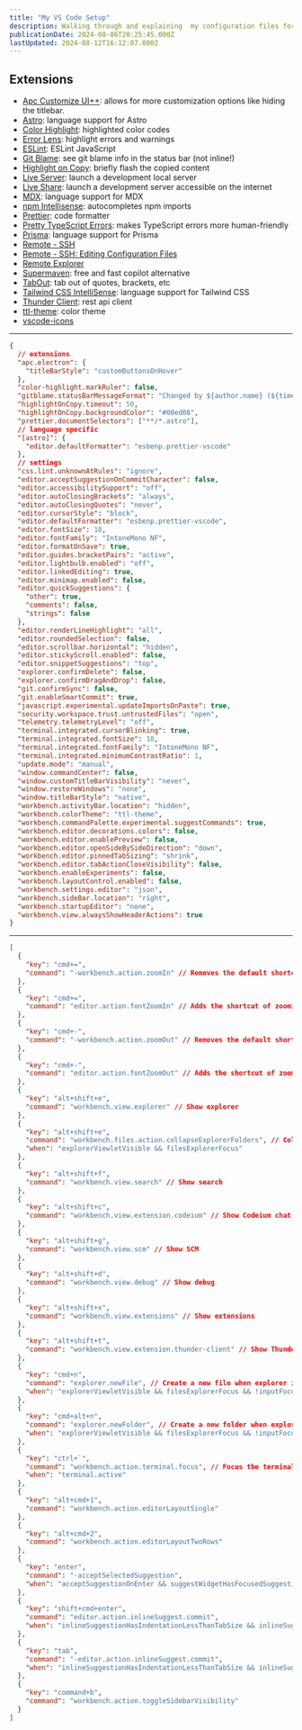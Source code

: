 ```yaml
---
title: "My VS Code Setup"
description: Walking through and explaining  my configuration files for Visual Studio Code.
publicationDate: 2024-08-06T20:25:45.000Z
lastUpdated: 2024-08-12T16:12:07.000Z
---
```


## Extensions

- [Apc Customize UI++](https://marketplace.visualstudio.com/items?itemName=drcika.apc-extension): allows for more customization options like hiding the titlebar.
- [Astro](https://marketplace.visualstudio.com/items?itemName=astro-build.astro-vscode): language support for Astro
- [Color Highlight](https://marketplace.visualstudio.com/items?itemName=naumovs.color-highlight): highlighted color codes
- [Error Lens](https://marketplace.visualstudio.com/items?itemName=usernamehw.errorlens): highlight errors and warnings
- [ESLint](https://marketplace.visualstudio.com/items?itemName=dbaeumer.vscode-eslint): ESLint JavaScript
- [Git Blame](https://marketplace.visualstudio.com/items?itemName=waderyan.gitblame): see git blame info in the status bar (not inline!)
- [Highlight on Copy](https://marketplace.visualstudio.com/items?itemName=mguellsegarra.highlight-on-copy): briefly flash the copied content
- [Live Server](https://marketplace.visualstudio.com/items?itemName=ritwickdey.LiveServer): launch a development local server
- [Live Share](https://marketplace.visualstudio.com/items?itemName=MS-vsliveshare.vsliveshare): launch a development server accessible on the internet
- [MDX](https://marketplace.visualstudio.com/items?itemName=unifiedjs.vscode-mdx): language support for MDX
- [npm Intellisense](https://marketplace.visualstudio.com/items?itemName=christian-kohler.npm-intellisense): autocompletes npm imports
- [Prettier](https://marketplace.visualstudio.com/items?itemName=esbenp.prettier-vscode): code formatter
- [Pretty TypeScript Errors](https://marketplace.visualstudio.com/items?itemName=yoavbls.pretty-ts-errors): makes TypeScript errors more human-friendly
- [Prisma](https://marketplace.visualstudio.com/items?itemName=Prisma.prisma): language support for Prisma
- [Remote - SSH](https://marketplace.visualstudio.com/items?itemName=ms-vscode-remote.remote-ssh)
- [Remote - SSH: Editing Configuration Files](https://marketplace.visualstudio.com/items?itemName=ms-vscode-remote.remote-ssh-edit)
- [Remote Explorer](https://marketplace.visualstudio.com/items?itemName=ms-vscode.remote-explorer)
- [Supermaven](https://marketplace.visualstudio.com/items?itemName=supermaven.supermaven): free and fast copilot alternative
- [TabOut](https://marketplace.visualstudio.com/items?itemName=albert.TabOut): tab out of quotes, brackets, etc
- [Tailwind CSS IntelliSense](https://marketplace.visualstudio.com/items?itemName=bradlc.vscode-tailwindcss): language support for Tailwind CSS
- [Thunder Client](https://marketplace.visualstudio.com/items?itemName=rangav.vscode-thunder-client): rest api client
- [ttl-theme](https://marketplace.visualstudio.com/items?itemName=trevortylerlee.ttl-theme): color theme
- [vscode-icons](https://marketplace.visualstudio.com/items?itemName=vscode-icons-team.vscode-icons)

---

```json title="settings.json"
{
  // extensions
  "apc.electron": {
    "titleBarStyle": "customButtonsOnHover"
  },
  "color-highlight.markRuler": false,
  "gitblame.statusBarMessageFormat": "Changed by ${author.name} (${time.ago})",
  "highlightOnCopy.timeout": 50,
  "highlightOnCopy.backgroundColor": "#00ed08",
  "prettier.documentSelectors": ["**/*.astro"],
  // language specific
  "[astro]": {
    "editor.defaultFormatter": "esbenp.prettier-vscode"
  },
  // settings
  "css.lint.unknownAtRules": "ignore",
  "editor.acceptSuggestionOnCommitCharacter": false,
  "editor.accessibilitySupport": "off",
  "editor.autoClosingBrackets": "always",
  "editor.autoClosingQuotes": "never",
  "editor.cursorStyle": "block",
  "editor.defaultFormatter": "esbenp.prettier-vscode",
  "editor.fontSize": 18,
  "editor.fontFamily": "IntoneMono NF",
  "editor.formatOnSave": true,
  "editor.guides.bracketPairs": "active",
  "editor.lightbulb.enabled": "off",
  "editor.linkedEditing": true,
  "editor.minimap.enabled": false,
  "editor.quickSuggestions": {
    "other": true,
    "comments": false,
    "strings": false
  },
  "editor.renderLineHighlight": "all",
  "editor.roundedSelection": false,
  "editor.scrollbar.horizontal": "hidden",
  "editor.stickyScroll.enabled": false,
  "editor.snippetSuggestions": "top",
  "explorer.confirmDelete": false,
  "explorer.confirmDragAndDrop": false,
  "git.confirmSync": false,
  "git.enableSmartCommit": true,
  "javascript.experimental.updateImportsOnPaste": true,
  "security.workspace.trust.untrustedFiles": "open",
  "telemetry.telemetryLevel": "off",
  "terminal.integrated.cursorBlinking": true,
  "terminal.integrated.fontSize": 18,
  "terminal.integrated.fontFamily": "IntoneMono NF",
  "terminal.integrated.minimumContrastRatio": 1,
  "update.mode": "manual",
  "window.commandCenter": false,
  "window.customTitleBarVisibility": "never",
  "window.restoreWindows": "none",
  "window.titleBarStyle": "native",
  "workbench.activityBar.location": "hidden",
  "workbench.colorTheme": "ttl-theme",
  "workbench.commandPalette.experimental.suggestCommands": true,
  "workbench.editor.decorations.colors": false,
  "workbench.editor.enablePreview": false,
  "workbench.editor.openSideBySideDirection": "down",
  "workbench.editor.pinnedTabSizing": "shrink",
  "workbench.editor.tabActionCloseVisibility": false,
  "workbench.enableExperiments": false,
  "workbench.layoutControl.enabled": false,
  "workbench.settings.editor": "json",
  "workbench.sideBar.location": "right",
  "workbench.startupEditor": "none",
  "workbench.view.alwaysShowHeaderActions": true
}
```

---

```json title="keybindings.json"
[
  {
    "key": "cmd+=",
    "command": "-workbench.action.zoomIn" // Removes the default shortcut of zooming in interface with cmd +
  },
  {
    "key": "cmd+=",
    "command": "editor.action.fontZoomIn" // Adds the shortcut of zooming in editor with cmd +
  },
  {
    "key": "cmd+-",
    "command": "-workbench.action.zoomOut" // Removes the default shortcut of zooming out interface with cmd -
  },
  {
    "key": "cmd+-",
    "command": "editor.action.fontZoomOut" // Adds the shortcut of zooming out editor with cmd -
  },
  {
    "key": "alt+shift+e",
    "command": "workbench.view.explorer" // Show explorer
  },
  {
    "key": "alt+shift+e",
    "command": "workbench.files.action.collapseExplorerFolders", // Collapse folders when explorer is focused
    "when": "explorerViewletVisible && filesExplorerFocus"
  },
  {
    "key": "alt+shift+f",
    "command": "workbench.view.search" // Show search
  },
  {
    "key": "alt+shift+c",
    "command": "workbench.view.extension.codeium" // Show Codeium chat
  },
  {
    "key": "alt+shift+g",
    "command": "workbench.view.scm" // Show SCM
  },
  {
    "key": "alt+shift+d",
    "command": "workbench.view.debug" // Show debug
  },
  {
    "key": "alt+shift+x",
    "command": "workbench.view.extensions" // Show extensions
  },
  {
    "key": "alt+shift+t",
    "command": "workbench.view.extension.thunder-client" // Show Thunder Client
  },
  {
    "key": "cmd+n",
    "command": "explorer.newFile", // Create a new file when explorer is focused
    "when": "explorerViewletVisible && filesExplorerFocus && !inputFocus"
  },
  {
    "key": "cmd+alt+n",
    "command": "explorer.newFolder", // Create a new folder when explorer is focused
    "when": "explorerViewletVisible && filesExplorerFocus && !inputFocus"
  },
  {
    "key": "ctrl+`",
    "command": "workbench.action.terminal.focus", // Focus the terminal
    "when": "terminal.active"
  },
  {
    "key": "alt+cmd+1",
    "command": "workbench.action.editorLayoutSingle"
  },
  {
    "key": "alt+cmd+2",
    "command": "workbench.action.editorLayoutTwoRows"
  },
  {
    "key": "enter",
    "command": "-acceptSelectedSuggestion",
    "when": "acceptSuggestionOnEnter && suggestWidgetHasFocusedSuggestion && suggestWidgetVisible && suggestionMakesTextEdit && textInputFocus"
  },
  {
    "key": "shift+cmd+enter",
    "command": "editor.action.inlineSuggest.commit",
    "when": "inlineSuggestionHasIndentationLessThanTabSize && inlineSuggestionVisible && !editorHoverFocused && !editorTabMovesFocus && !suggestWidgetVisible"
  },
  {
    "key": "tab",
    "command": "-editor.action.inlineSuggest.commit",
    "when": "inlineSuggestionHasIndentationLessThanTabSize && inlineSuggestionVisible && !editorHoverFocused && !editorTabMovesFocus && !suggestWidgetVisible"
  },
  {
    "key": "command+b",
    "command": "workbench.action.toggleSidebarVisibility"
  }
]
```
